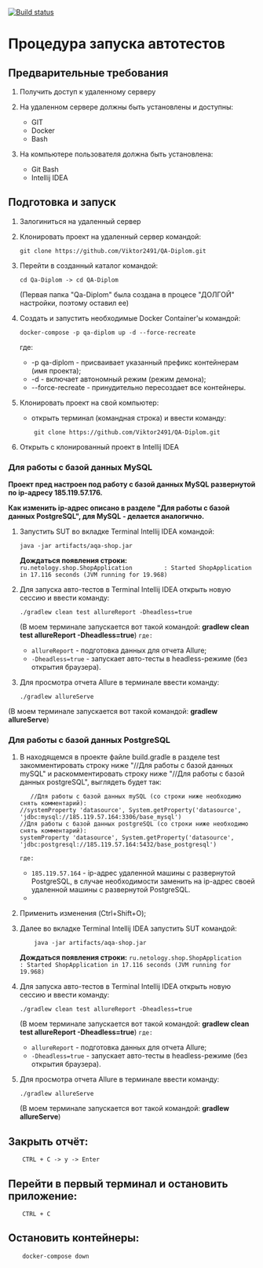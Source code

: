 [![Build status](https://ci.appveyor.com/api/projects/status/y38ghoafycg7uby9?svg=true)](https://ci.appveyor.com/project/Viktor2491/qa-diplom)
# Процедура запуска автотестов

## Предварительные требования

1. Получить доступ к удаленному серверу

1. На удаленном сервере должны быть установлены и доступны:
	- GIT
	- Docker	
	- Bash
	 
1. На компьютере пользователя должна быть установлена:
	- Git Bash
	- Intellij IDEA

## Подготовка и запуск

1. Залогиниться на удаленный сервер
 
1. Клонировать проект на удаленный сервер командой:
    ```
    git clone https://github.com/Viktor2491/QA-Diplom.git
    ```
1. Перейти в созданный каталог командой:
    ```
    cd Qa-Diplom -> cd QA-Diplom 
    ```
   (Первая папка "Qa-Diplom" была создана в процесе "ДОЛГОЙ" настройки, поэтому оставил ее)
   
1. Создать и запустить необходимые Docker Container'ы командой:
    ```
    docker-compose -p qa-diplom up -d --force-recreate
    ```
    где:
    - -p qa-diplom - присваивает указанный префикс контейнерам (имя проекта);
    - -d - включает автономный режим (режим демона);
    - --force-recreate - принудительно пересоздает все контейнеры.
1. Клонировать проект на свой компьютер:
    - открыть терминал (командная строка) и ввести команду:	
	```
        git clone https://github.com/Viktor2491/QA-Diplom.git
	```
1. Открыть с клонированный проект в Intellij IDEA

### Для работы с базой данных MySQL
**Проект пред настроен под работу с базой данных MySQL развернутой по ip-адресу 185.119.57.176.**

**Как изменить ip-адрес описано в разделе "Для работы с базой данных PostgreSQL", для MySQL - делается аналогично.**

1. Запустить SUT во вкладке Terminal Intellij IDEA командой:
	```
	java -jar artifacts/aqa-shop.jar
	```
	**Дождаться появления строки:**  
	`ru.netology.shop.ShopApplication         : Started ShopApplication in 17.116 seconds (JVM running for 19.968)`	
	
1. Для запуска авто-тестов в Terminal Intellij IDEA открыть новую сессию и ввести команду:
	```
	./gradlew clean test allureReport -Dheadless=true
	```
	(В моем терминале запускается вот такой командой: **gradlew clean test allureReport -Dheadless=true**)
	`где:`
	- `allureReport` - подготовка данных для отчета Allure;
	- `-Dheadless=true` - запускает авто-тесты в headless-режиме (без открытия браузера).
	 
1. Для просмотра отчета Allure в терминале ввести команду:
	```
	./gradlew allureServe
	```
 (В моем терминале запускается вот такой командой: **gradlew allureServe**)
 
### Для работы с базой данных PostgreSQL

1. В находящемся в проекте файле build.gradle в разделе test закомментировать строку ниже "//Для работы с базой данных mySQL" и раскомментировать строку ниже "//Для работы с базой данных postgreSQL", выглядеть будет так:
	```
       //Для работы с базой данных mySQL (со строки ниже необходимо снять комментарий):
	//systemProperty 'datasource', System.getProperty('datasource', 'jdbc:mysql://185.119.57.164:3306/base_mysql')
	//Для работы с базой данных postgreSQL (со строки ниже необходимо снять комментарий):
	systemProperty 'datasource', System.getProperty('datasource', 'jdbc:postgresql://185.119.57.164:5432/base_postgresql')
	```
	`где:`
	- `185.119.57.164` - ip-адрес удаленной машины с развернутой PostgreSQL, в случае необходимости заменить на ip-адрес своей удаленной машины с развернутой PostgreSQL.
	- 
1. Применить изменения (Ctrl+Shift+O);

1. Далее во вкладке Terminal Intellij IDEA запустить SUT командой:
	 ```
         java -jar artifacts/aqa-shop.jar
	 ```
	 
      **Дождаться появления строки:**
      `ru.netology.shop.ShopApplication         : Started ShopApplication in 17.116 seconds (JVM running for 19.968)`
      
1. Для запуска авто-тестов в Terminal Intellij IDEA открыть новую сессию и ввести команду:
	```
	./gradlew clean test allureReport -Dheadless=true
	```
	(В моем терминале запускается вот такой командой: **gradlew clean test allureReport -Dheadless=true**)
	`где:`
	- `allureReport` - подготовка данных для отчета Allure;
	- `-Dheadless=true` - запускает авто-тесты в headless-режиме (без открытия браузера).

1. Для просмотра отчета Allure в терминале ввести команду:
	```
	./gradlew allureServe
	```
   (В моем терминале запускается вот такой командой: **gradlew allureServe**)
   
 ## Закрыть отчёт:
        
        CTRL + C -> y -> Enter
         
## Перейти в первый терминал и остановить приложение:
        
        CTRL + C
	
## Остановить контейнеры:
       
        docker-compose down
	
 
